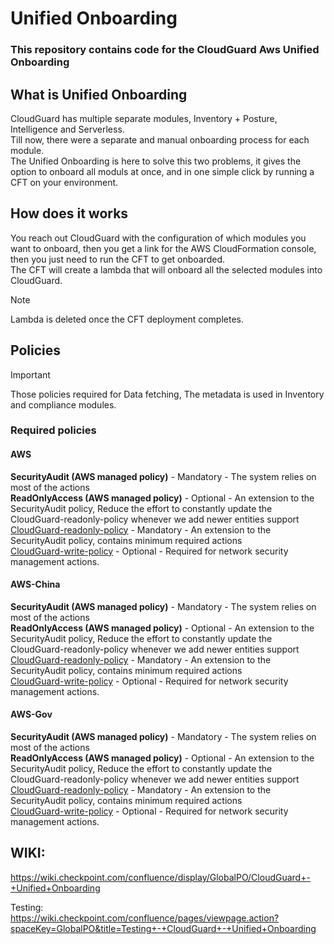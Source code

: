 # Unified Onboarding

### This repository contains code for the CloudGuard Aws Unified Onboarding

## What is Unified Onboarding

CloudGuard has multiple separate modules, Inventory + Posture, Intelligence and Serverless.<br>
Till now, there were a separate and manual onboarding process for each module.<br>
The Unified Onboarding is here to solve this two problems, it gives the option to onboard all moduls at once,
and in one simple click by running a CFT on your environment.

## How does it works

You reach out CloudGuard with the configuration of which modules you want to onboard, then
you get a link for the AWS CloudFormation console, then you just need to run the CFT to get onboarded.<br>
The CFT will create a lambda that will onboard all the selected modules into CloudGuard.

> [!NOTE]
>  Lambda is deleted once the CFT deployment completes.


## Policies
> [!IMPORTANT]
> Those policies required for Data fetching, The metadata is used in Inventory and compliance modules.

### Required policies <br>
#### **AWS** <br>
**SecurityAudit (AWS managed policy)** - Mandatory - The system relies on most of the actions <br>
**ReadOnlyAccess (AWS managed policy)** - Optional - An extension to the SecurityAudit policy, Reduce the effort to constantly update the CloudGuard-readonly-policy whenever we add newer entities support  <br>
[CloudGuard-readonly-policy](https://cloudguard-unified-onboarding-us-east-1.s3.amazonaws.com/unified-onboarding/current/templates/policies/aws/readonly_policy.json) - Mandatory - An extension to the SecurityAudit policy, contains minimum required actions  <br>
[CloudGuard-write-policy](https://cloudguard-unified-onboarding-us-east-1.s3.amazonaws.com/unified-onboarding/current/templates/policies/aws/readwrite_policy.json) - Optional - Required for network security management actions.  <br>

#### **AWS-China** <br>
**SecurityAudit (AWS managed policy)** - Mandatory - The system relies on most of the actions <br>
**ReadOnlyAccess (AWS managed policy)** - Optional - An extension to the SecurityAudit policy, Reduce the effort to constantly update the CloudGuard-readonly-policy whenever we add newer entities support  <br>
[CloudGuard-readonly-policy](https://cloudguard-unified-onboarding-us-east-1.s3.amazonaws.com/unified-onboarding/current/templates/policies/awschina/readonly_policy.json) - Mandatory - An extension to the SecurityAudit policy, contains minimum required actions  <br>
[CloudGuard-write-policy](https://cloudguard-unified-onboarding-us-east-1.s3.amazonaws.com/unified-onboarding/current/templates/policies/awschina/readwrite_policy.json) - Optional - Required for network security management actions.  <br>


#### **AWS-Gov** <br>
**SecurityAudit (AWS managed policy)** - Mandatory - The system relies on most of the actions <br>
**ReadOnlyAccess (AWS managed policy)** - Optional - An extension to the SecurityAudit policy, Reduce the effort to constantly update the CloudGuard-readonly-policy whenever we add newer entities support  <br>
[CloudGuard-readonly-policy](https://cloudguard-unified-onboarding-us-east-1.s3.amazonaws.com/unified-onboarding/current/templates/policies/awsgov/readonly_policy.json) - Mandatory - An extension to the SecurityAudit policy, contains minimum required actions  <br>
[CloudGuard-write-policy](https://cloudguard-unified-onboarding-us-east-1.s3.amazonaws.com/unified-onboarding/current/templates/policies/awsgov/readwrite_policy.json) - Optional - Required for network security management actions.  <br>

## WIKI:
https://wiki.checkpoint.com/confluence/display/GlobalPO/CloudGuard+-+Unified+Onboarding

Testing: <br>
https://wiki.checkpoint.com/confluence/pages/viewpage.action?spaceKey=GlobalPO&title=Testing+-+CloudGuard+-+Unified+Onboarding
